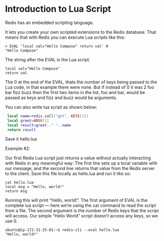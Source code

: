 
# Introduction to Lua Script


Redis has an embedded scripting language.

It lets you create your own scripted extensions to the Redis database. That means that with Redis you can execute Lua scripts like this:

```
> EVAL 'local val="Hello Compose" return val' 0
"Hello Compose"
```

The string after the EVAL is the Lua script.

```
local val="Hello Compose"  
return val 
```

The 0 at the end of the EVAL, thats the number of keys being passed to the Lua code, in that example there were none.
But if instead of 0 it was 2 foo bar fizz buzz then the first two items in the list, foo and bar, would be passed as keys and fizz and buzz would be arguments.

You can also write lua script as shown below:


```lua
 local name=redis.call("get", KEYS[1])
 local greet=ARGV[1]
 local result=greet.." "..name
 return result
```

Save it hello.lua 



Example #2:

Our first Redis Lua script just returns a value without actually interacting with Redis in any meaningful way:
The first line sets up a local variable with our message, and the second line returns that value from the Redis server to the client. Save this file locally as hello.lua and run it like so:

```
cat hello.lua
local msg = "Hello, world!"
return msg
```

Running this will print “Hello, world!”. The first argument of EVAL is the complete lua script — here we’re using the cat command to read the script from a file. The second argument is the number of Redis keys that the script will access. Our simple “Hello World” script doesn’t access any keys, so we use 0.


```
ubuntu@ip-172-31-25-81:~$ redis-cli --eval hello.lua
"Hello, world!"
```



